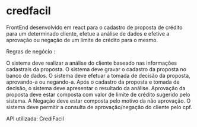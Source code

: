 # credfacil

FrontEnd desenvolvido em react para o cadastro de proposta de crédito para um determinado cliente, efetue a análise de dados e efetive a aprovação ou negação de um limite de crédito para o mesmo.

Regras de negócio :

O sistema deve realizar a análise do cliente baseado nas informações cadastrais da proposta.
O sistema deve gravar o cadastro da proposta no banco de dados.
O sistema deve efetuar a tomada de decisão da proposta, aprovando-a ou negando-a.
Após o cadastro da proposta e tomada de decisão, o sistema deve apresentar o resultado da análise.
Aprovação da proposta deve estar composta com valor de limite de crédito sugerido pelo sistema.
A Negação deve estar composta pelo motivo da não aprovação.
O sistema deve permitir a consulta de aprovação/negação do cliente pelo cpf.


API utilizada: CrediFacil
